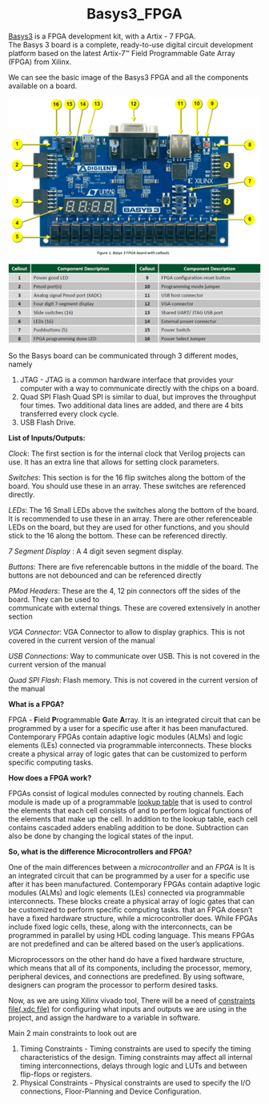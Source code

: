 # <h1 align="center">Basys3_FPGA
[Basys3](https://reference.digilentinc.com/programmable-logic/basys-3/start) is a FPGA development kit, with a Artix - 7 FPGA.
<br>The Basys 3 board is a complete, ready-to-use digital circuit development platform based on the latest Artix-7™ Field Programmable Gate Array (FPGA) from Xilinx.

  We can see the basic image of the Basys3 FPGA and all the components available on a board.
  
  ![FPGA](https://github.com/bharath19-gs/Basys3_FPGA/blob/04320b8a0a0f3c867e479ae638198d5f4c51c906/Images/basys3.jpg)
  
  So the Basys board can be communicated through 3 different modes, namely
  
  1.  JTAG - JTAG is a common hardware interface that provides your computer with a way to communicate directly with the chips on a board.
  2.  Quad SPI Flash Quad SPI is similar to dual, but improves the throughput four times. Two additional data lines are added, and there are 4 bits transferred every clock cycle.
  3.  USB Flash Drive.
  
  **List of Inputs/Outputs:**
  
  _Clock_: The first section is for the internal clock that Verilog projects can use. It has an extra line that allows for
  setting clock parameters.
  
  _Switches_: This section is for the 16 flip switches along the bottom of the board. You should use these in an
  array. These switches are referenced directly.
  
  _LEDs_: The 16 Small LEDs above the switches along the bottom of the board. It is recommended to use these in
  an array. There are other referenceable LEDs on the board, but they are used for other functions, and you should
  stick to the 16 along the bottom. These can be referenced directly.
  
  _7 Segment Display_ : A 4 digit seven segment display.
  
  _Buttons_: There are five referencable buttons in the middle of the board. The buttons are not debounced and can
  be referenced directly
  
  _PMod Headers_: These are the 4, 12 pin connectors off the sides of the board. They can be used to\
  communicate with external things. These are covered extensively in another section
  
  _VGA Connector_: VGA Connector to allow to display graphics. This is not covered in the current version of the
  manual
  
  _USB Connections_: Way to communicate over USB. This is not covered in the current version of the manual
  
  _Quad SPI Flash_: Flash memory. This is not covered in the current version of the manual
  
  **What is a FPGA?**
  
  FPGA - **F**ield **P**rogrammable **G**ate **A**rray. 
   It is an integrated circuit that can be programmed by a user for a specific use after it has been manufactured. Contemporary FPGAs contain adaptive logic modules (ALMs) and logic elements (LEs) connected via programmable interconnects. These blocks create a physical array of logic gates that can be customized to perform specific computing tasks. 
  
  **How does a FPGA work?**
  
  FPGAs consist of logical modules connected by routing channels. Each module is made up of a programmable [lookup table](https://hardwarebee.com/overview-of-lookup-tables-in-fpga-design/#:~:text=Lookup%20table%20is%20actually%20your,power%20up%20your%20FPGA%20chip.) that is used to control the elements that each cell consists of and to perform logical functions of the elements that make up the cell. In addition to the lookup table, each cell contains cascaded adders enabling addition to be done. Subtraction can also be done by changing the logical states of the input. 
  
  **So, what is the difference Microcontrollers and FPGA?**
  
  One of the main differences between a _microcontroller_ and an _FPGA_ is  It is an integrated circuit that can be programmed by a user for a specific use after it has been manufactured. Contemporary FPGAs contain adaptive logic modules (ALMs) and logic elements (LEs) connected via programmable interconnects. These blocks create a physical array of logic gates that can be customized to perform specific computing tasks. that an FPGA doesn’t have a fixed hardware structure, while a microcontroller does. While FPGAs include   fixed logic cells, these, along with the interconnects, can be programmed in parallel by using HDL coding language. This means FPGAs are not predefined and can be altered         based on the user’s applications.
  
  Microprocessors on the other hand do have a fixed hardware structure, which means that all of its components, including the processor, memory, peripheral devices, and
  connections are predefined. By using software, designers can program the processor to perform desired tasks.
  
 Now, as we are using Xilinx vivado tool,
  There will be a need of [constraints file(.xdc file)](https://reference.digilentinc.com/learn/software/tutorials/vivado-xdc-file) for configuring what inputs and outputs we are using in the project, and assign the hardware to a variable in software.
 
  Main 2 main constraints to look out are 
  1. Timing Constraints - Timing constraints are used to specify the timing characteristics of the design. Timing constraints may affect all internal timing interconnections, delays through logic and LUTs and between flip-flops or registers.
  2. Physical Constraints - Physical constraints are used to specify the I/O connections, Floor-Planning and Device Configuration.
  

  
  
